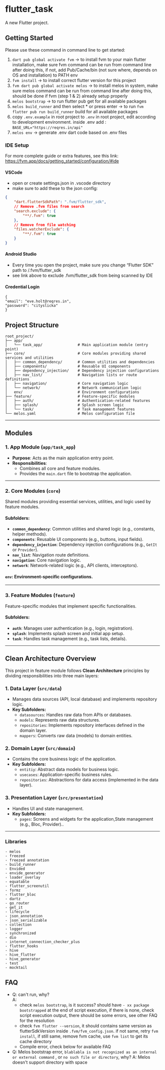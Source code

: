 # flutter_task

A new Flutter project.

## Getting Started

Please use these command in command line to get started:

1. `dart pub global activate fvm` -> to install fvm to your main flutter installation, make sure fvm command can be run from command line after doing this, if not, add Pub/Cache/bin (not sure where, depends on OS and installation) to PATH env
2. `fvm install` -> to install correct flutter version for this project
3. `fvm dart pub global activate melos` -> to install melos in system, make sure melos command can be run from command line after doing this, should be done if fvm (step 1 & 2) already setup properly
4. `melos bootstrap` -> to run flutter pub get for all available packages
5. `melos build_runner` and then select * or press enter -> to
   run `fvm flutter pub run build_runner` build for all available packages
6. copy `.env.example` in root project to `.env` in root project, edit according to development
   environment. inside .env add :
   `BASE_URL="https://reqres.in/api"`
7. `melos env` -> generate .env dart code based on .env files

### IDE Setup
For more complete guide or extra features, see this link: https://fvm.app/docs/getting_started/configuration/#ide 

#### VSCode
- open or create settings.json in .vscode directory
- make sure to add these to the json config:
```json
{
    "dart.flutterSdkPath": ".fvm/flutter_sdk",
    // Remove .fvm files from search
    "search.exclude": {
        "**/.fvm": true
    },
    // Remove from file watching
    "files.watcherExclude": {
        "**/.fvm": true
    }
}
```

#### Android Studio
- Every time you open the project, make sure you change “Flutter SDK” path to <RootProject>/.fvm/flutter_sdk
- see link above to exclude .fvm/flutter_sdk from being scanned by IDE

#### Credential Login
```
{
"email": "eve.holt@reqres.in",
"password": "cityslicka"
}
```

## Project Structure

```plaintext
root_project/
├── app/
│   └── task_app/                # Main application module (entry point)
├── core/                        # Core modules providing shared services and utilities
│   ├── common_dependency/       # Common utilities and dependencies
│   ├── components/              # Reusable UI components
│   ├── dependency_injection/    # Dependency injection configurations
│   ├── nav_list/                # Navigation lists or route definitions
│   ├── navigation/              # Core navigation logic
│   └── network/                 # Network communication logic
│   env/                         # Environment configurations
├── feature/                     # Feature-specific modules
│   ├── auth/                    # Authentication-related features
│   ├── splash/                  # Splash screen logic
│   └── task/                    # Task management features
└── melos.yaml                   # Melos configuration file
```
---

## Modules

### **1. App Module** (`app/task_app`)
- **Purpose**: Acts as the main application entry point.
- **Responsibilities**:
    - Combines all core and feature modules.
    - Provides the `main.dart` file to bootstrap the application.

---

### **2. Core Modules** (`core`)
Shared modules providing essential services, utilities, and logic used by feature modules.

#### Subfolders:
- **`common_dependency`**: Common utilities and shared logic (e.g., constants, helper methods).
- **`components`**: Reusable UI components (e.g., buttons, input fields).
- **`dependency_injection`**: Dependency injection configurations (e.g., `GetIt` or `Provider`).
- **`nav_list`**: Navigation route definitions.
- **`navigation`**: Core navigation logic.
- **`network`**: Network-related logic (e.g., API clients, interceptors).

#### **`env`**: Environment-specific configurations.

---

### **3. Feature Modules** (`feature`)
Feature-specific modules that implement specific functionalities.

#### Subfolders:
- **`auth`**: Manages user authentication (e.g., login, registration).
- **`splash`**: Implements splash screen and initial app setup.
- **`task`**: Handles task management (e.g., task lists, details).

---

## Clean Architecture Overview
This project in feature module follows **Clean Architecture** principles by dividing responsibilities into three main layers:

### 1. **Data Layer** (`src/data`)
- Manages data sources (API, local database) and implements repository logic.
- **Key Subfolders:**
    - `datasources`: Handles raw data from APIs or databases.
    - `models`: Represents raw data structures.
    - `repositories`: Implements repository interfaces defined in the domain layer.
    - `mappers`: Converts raw data (models) to domain entities.

### 2. **Domain Layer** (`src/domain`)
- Contains the core business logic of the application.
- **Key Subfolders:**
    - `entitiy`: Abstract data models for business logic.
    - `usecases`: Application-specific business rules.
    - `repositories`: Abstractions for data access (implemented in the data layer).

### 3. **Presentation Layer** (`src/presentation`)
- Handles UI and state management.
- **Key Subfolders:**
    - `pages`: Screens and widgets for the application,State management (e.g., Bloc, Provider)..
---

### Libraries
````
- melos
- freezed
- freezed annotation
- build_runner
- Envided
- envide_generator
- loader_overlay
- equatable
- flutter_screenutil
- formz
- flutter_bloc
- dartz
- go_router
- get_it
- lifecycle
- json_annotation
- json_serializable
- collection
- logger
- synchronized
- dio
- internet_connection_checker_plus
- flutter_hooks
- hive
- hive_flutter
- hive_generator
- test
- mocktail
````

## FAQ
- Q: can't run, why?\
  A:
    - check `melos bootstrap`, is it success? should have `- xx package bootstrapped` at the end of script execution, if there is none, check script execution output, there should be some errors, see other FAQ for the resolution
    - check `fvm flutter --version`, it should contains same version as flutterSdkVersion inside `.fvm/fvm_config.json`. if not same, retry `fvm install`, if still same, remove fvm cache, use `fvm list` to get its cache directory
    - Compile error, check below for available FAQ
- Q: Melos bootstrap error, `blablabla is not recognized as an internal or external command` , or `no such file or directory`, why?
  A: Melos doesn't support directory with space
